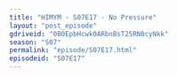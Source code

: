 ```yaml
---
title: "HIMYM - S07E17 - No Pressure"
layout: "post_episode"
gdriveid: "0B0EpbHcwk0ARbnBsT25RN0cyNkk"
season: "S07"
permalink: "episode/S07E17.html"
episodeid: "S07E17"
---
```

